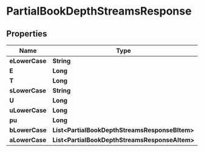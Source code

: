

# PartialBookDepthStreamsResponse


## Properties

| Name | Type | Description | Notes |
|------------ | ------------- | ------------- | -------------|
|**eLowerCase** | **String** |  |  [optional] |
|**E** | **Long** |  |  [optional] |
|**T** | **Long** |  |  [optional] |
|**sLowerCase** | **String** |  |  [optional] |
|**U** | **Long** |  |  [optional] |
|**uLowerCase** | **Long** |  |  [optional] |
|**pu** | **Long** |  |  [optional] |
|**bLowerCase** | **List&lt;PartialBookDepthStreamsResponseBItem&gt;** |  |  [optional] |
|**aLowerCase** | **List&lt;PartialBookDepthStreamsResponseAItem&gt;** |  |  [optional] |



